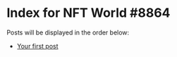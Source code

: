 # Index for NFT World #8864
Posts will be displayed in the order below:

- [Your first post](./001-first.md)


